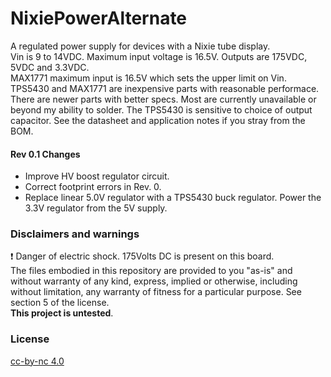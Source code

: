 # NixiePowerAlternate
A regulated power supply for devices with a Nixie tube display.  
Vin is 9 to 14VDC.  Maximum input voltage is 16.5V. 
Outputs are 175VDC, 5VDC and 3.3VDC.<br>
MAX1771 maximum input is 16.5V which sets the upper limit on Vin.
TPS5430 and MAX1771 are inexpensive parts with reasonable performace. There are newer parts with better specs. Most are currently unavailable or beyond my ability to solder.
The TPS5430 is sensitive to choice of output capacitor. See the datasheet and application notes if you stray from the BOM.
#### Rev 0.1 Changes
* Improve HV boost regulator circuit.
* Correct footprint errors in Rev. 0. 
* Replace linear 5.0V regulator with a TPS5430 buck regulator.  Power the 3.3V regulator from the 5V supply. 

### Disclaimers and warnings
:exclamation: Danger of electric shock. 175Volts DC is present on this board.<br>
The files embodied in this repository are provided to you "as-is" and without warranty of any kind, express, implied or otherwise, including without limitation, any warranty of fitness for a particular purpose. See section 5 of the license.<br>
**This project is untested**.<br>
### License
[cc-by-nc 4.0](LICENSE.md)

